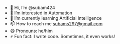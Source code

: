 - 👋 Hi, I’m @subam424
- 👀 I’m interested in Automation
- 🌱 I’m currently learning Artificial Intelligence
- 📫 How to reach me subams297@gmail.com
- 😄 Pronouns: he/him
- ⚡ Fun fact: I write code. Sometimes, it even works!

<!---
subam424/subam424 is a ✨ special ✨ repository because its `README.md` (this file) appears on your GitHub profile.
You can click the Preview link to take a look at your changes.
--->
